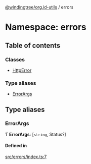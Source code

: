 [@windingtree/org.id-utils](../README.md) / errors

# Namespace: errors

## Table of contents

### Classes

- [HttpError](../classes/errors.HttpError.md)

### Type aliases

- [ErrorArgs](errors.md#errorargs)

## Type aliases

### ErrorArgs

Ƭ **ErrorArgs**: [`string`, Status?]

#### Defined in

[src/errors/index.ts:7](https://github.com/windingtree/org.id-sdk/blob/6904194/packages/utils/src/errors/index.ts#L7)
